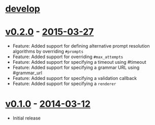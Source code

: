 # [develop](https://github.com/adhearsion/adhearsion-ivr)

# [v0.2.0](https://github.com/adhearsion/adhearsion-ivr/compare/0.1.0...0.2.0) - [2015-03-27](https://rubygems.org/gems/adhearsion-ivr/versions/0.2.0)
  * Feature: Added support for defining alternative prompt resolution algorithms by overriding `#prompts`
  * Feature: Added support for overriding `#max_attempts`
  * Feature: Added support for specifying a timeout using #timeout
  * Feature: Added support for specifying a grammar URL using #grammar_url
  * Feature: Added support for specifying a validation callback
  * Feature: Added support for specifying a `renderer`

# [v0.1.0](https://github.com/adhearsion/adhearsion-ivr/compare/2c7ff73f5d6471be23e291c7d6c7b61d0128e09a...0.1.0) - [2014-03-12](https://rubygems.org/gems/adhearsion-ivr/versions/0.1.0)
  * Initial release

